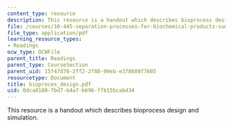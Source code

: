 ```yaml
---
content_type: resource
description: This resource is a handout which describes bioprocess design and simulation.
file: /courses/10-445-separation-processes-for-biochemical-products-summer-2005/0dca01807bd7b4a7b696f7b15bcab434_bioproces_design.pdf
file_type: application/pdf
learning_resource_types:
- Readings
ocw_type: OCWFile
parent_title: Readings
parent_type: CourseSection
parent_uid: 15f47d70-2ff2-2f80-99eb-e37860977605
resourcetype: Document
title: bioproces_design.pdf
uid: 0dca0180-7bd7-b4a7-b696-f7b15bcab434
---
```

This resource is a handout which describes bioprocess design and simulation.

